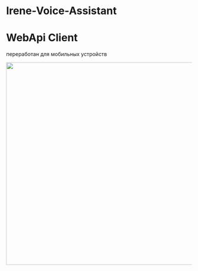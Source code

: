 # Irene-Voice-Assistant

# WebApi Client
переработан для мобильных устройств

<img src="https://github.com/Localhost2005/Irene-Voice-Assistant/assets/135964005/4be7e4e5-4553-4124-9970-259b475a0d6f" width="550">
